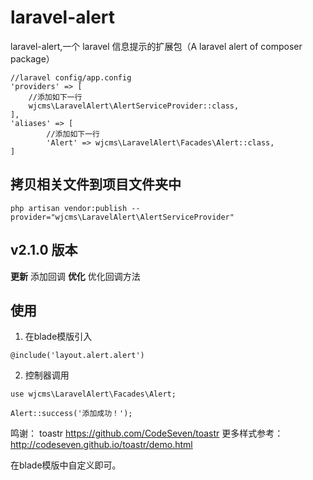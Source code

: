 # laravel-alert

laravel-alert,一个 laravel 信息提示的扩展包（A laravel alert of composer package）

```
//laravel config/app.config
'providers' => [
    //添加如下一行
    wjcms\LaravelAlert\AlertServiceProvider::class,
],
'aliases' => [
        //添加如下一行
        'Alert' => wjcms\LaravelAlert\Facades\Alert::class,
]
```

## 拷贝相关文件到项目文件夹中
```
php artisan vendor:publish --provider="wjcms\LaravelAlert\AlertServiceProvider"
```



## v2.1.0 版本 
**更新** 添加回调
**优化** 优化回调方法

## 使用
1. 在blade模版引入
```
@include('layout.alert.alert')
```
2. 控制器调用
```
use wjcms\LaravelAlert\Facades\Alert;

Alert::success('添加成功！');
```


鸣谢：
toastr https://github.com/CodeSeven/toastr
更多样式参考：http://codeseven.github.io/toastr/demo.html

在blade模版中自定义即可。


